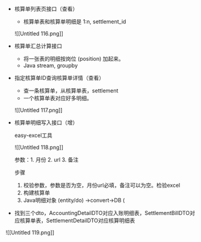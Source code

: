 - 核算单列表页接口（查看）
    
    - 核算单表和核算单明细是 1:n, settlement_id
    
    ![[Untitled 116.png]]
    
- 核算单汇总计算接口
    - 将一张表的明细按岗位 (position) 加起来。
    - Java stream, groupby
- 指定核算单ID查询核算单详情（查看）
    
    - 查一条核算单，从核算单表，settlement
    - 一个核算单表对应好多明细。
    
    ![[Untitled 117.png]]
    
- 核算单明细写入接口（增）
    
    easy-excel工具
    
    ![[Untitled 118.png]]
    
    参数：1. 月份 2. url 3. 备注
    
    步骤
    
    1. 校验参数，参数是否为空，月份url必填，备注可以为空。检验excel
    2. 构建核算单
    3. Java明细对象 (entity/do) →convert→DB (
- 找到三个dto，AccountingDetailDTO对应入账明细表，SettlementBillDTO对应核算单表，SettlementDetailDTO对应核算明细表

![[Untitled 119.png]]